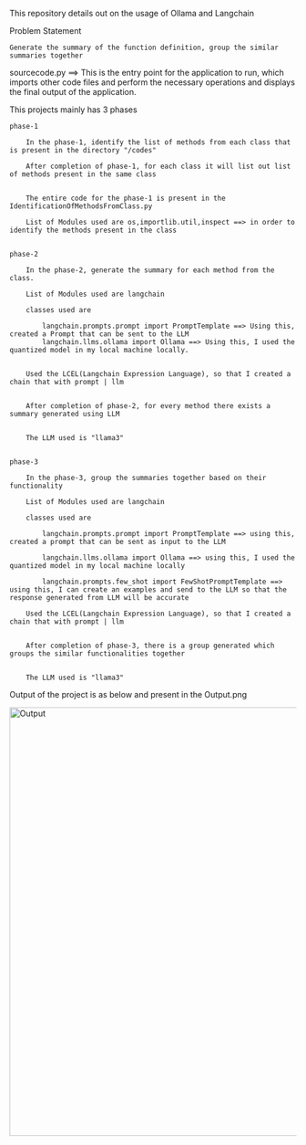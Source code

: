 This repository details out on the usage of Ollama and Langchain

Problem Statement

	Generate the summary of the function definition, group the similar summaries together

sourcecode.py ==> This is the entry point for the application to run, which imports other code files and perform the necessary operations and displays the final output of the application.

This projects mainly has 3 phases

	phase-1

		In the phase-1, identify the list of methods from each class that is present in the directory "/codes"
		
		After completion of phase-1, for each class it will list out list of methods present in the same class
		

		The entire code for the phase-1 is present in the IdentificationOfMethodsFromClass.py
		
		List of Modules used are os,importlib.util,inspect ==> in order to identify the methods present in the class
		
		
	phase-2
	
		In the phase-2, generate the summary for each method from the class.
		
		List of Modules used are langchain
		
		classes used are 
		
			langchain.prompts.prompt import PromptTemplate ==> Using this, created a Prompt that can be sent to the LLM
			langchain.llms.ollama import Ollama ==> Using this, I used the quantized model in my local machine locally.
			
		
		Used the LCEL(Langchain Expression Language), so that I created a chain that with prompt | llm
		
		
		After completion of phase-2, for every method there exists a summary generated using LLM
		
		
		The LLM used is "llama3"
		
		
	phase-3
	
		In the phase-3, group the summaries together based on their functionality
		
		List of Modules used are langchain
		
		classes used are 
		
			langchain.prompts.prompt import PromptTemplate ==> using this, created a prompt that can be sent as input to the LLM
			
			langchain.llms.ollama import Ollama ==> using this, I used the quantized model in my local machine locally
			
			langchain.prompts.few_shot import FewShotPromptTemplate ==> using this, I can create an examples and send to the LLM so that the response generated from LLM will be accurate
			
		Used the LCEL(Langchain Expression Language), so that I created a chain that with prompt | llm
		
		
		After completion of phase-3, there is a group generated which groups the similar functionalities together
		
		
		The LLM used is "llama3"
		
Output of the project is as below and present in the Output.png

<img width="751" alt="Output" src="https://github.com/phaniteja5789/CodeSummarization/assets/36558484/92f6d211-157a-4855-ba2e-5b8366e24818">
